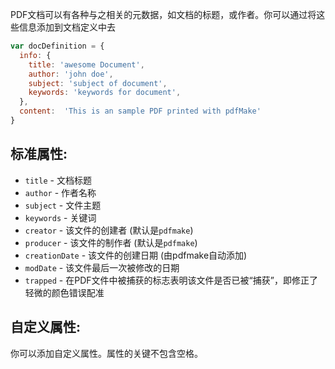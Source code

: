 PDF文档可以有各种与之相关的元数据，如文档的标题，或作者。你可以通过将这些信息添加到文档定义中去

```js
var docDefinition = {
  info: {
	title: 'awesome Document',
	author: 'john doe',
	subject: 'subject of document',
	keywords: 'keywords for document',
  },
  content:  'This is an sample PDF printed with pdfMake'
}
```

## 标准属性:

- `title` - 文档标题
- `author` - 作者名称
- `subject` - 文件主题
- `keywords` - 关键词
- `creator` - 该文件的创建者 (默认是`pdfmake`)
- `producer` - 该文件的制作者 (默认是`pdfmake`)
- `creationDate` - 该文件的创建日期 (由pdfmake自动添加)
- `modDate` - 该文件最后一次被修改的日期
- `trapped` - 在PDF文件中被捕获的标志表明该文件是否已被“捕获”，即修正了轻微的颜色错误配准

## 自定义属性:

你可以添加自定义属性。属性的关键不包含空格。